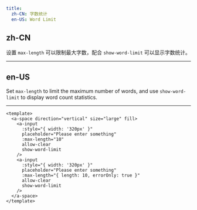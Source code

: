 ```yaml
title:
  zh-CN: 字数统计
  en-US: Word Limit
```

## zh-CN

设置 `max-length` 可以限制最大字数，配合 `show-word-limit` 可以显示字数统计。

---

## en-US

Set `max-length` to limit the maximum number of words, and use `show-word-limit` to display word count statistics.

---

```vue
<template>
  <a-space direction="vertical" size="large" fill>
    <a-input
      :style="{ width: '320px' }"
      placeholder="Please enter something"
      :max-length="10"
      allow-clear
      show-word-limit
    />
    <a-input
      :style="{ width: '320px' }"
      placeholder="Please enter something"
      :max-length="{ length: 10, errorOnly: true }"
      allow-clear
      show-word-limit
    />
  </a-space>
</template>
```
